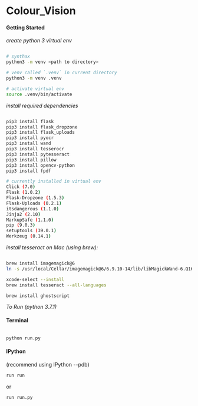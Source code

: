 # Colour_Vision

#### Getting Started

*create python 3 virtual env*
```bash

# synthax
python3 -m venv <path to directory>

# venv called `.venv` in current directory
python3 -m venv .venv

# activate virtual env
source .venv/bin/activate

```

*install required dependencies*
```bash

pip3 install flask
pip3 install flask_dropzone 
pip3 install flask_uploads
pip3 install pyocr
pip3 install wand
pip3 install tesserocr
pip3 install pytesseract
pip3 install pillow
pip3 install opencv-python
pip3 install fpdf

# currently installed in virtual env
Click (7.0)
Flask (1.0.2)
Flask-Dropzone (1.5.3)
Flask-Uploads (0.2.1)
itsdangerous (1.1.0)
Jinja2 (2.10)
MarkupSafe (1.1.0)
pip (9.0.3)
setuptools (39.0.1)
Werkzeug (0.14.1)

```

*install tesseract on Mac (using brew):*
```bash

brew install imagemagick@6
ln -s /usr/local/Cellar/imagemagick@6/6.9.10-14/lib/libMagickWand-6.Q16.6.dylib  /usr/local/lib/libMagickWand.dylib

xcode-select --install
brew install tesseract --all-languages

brew install ghostscript

```


*To Run (python 3.7.1)*

#### Terminal ####
```bash

python run.py 

```
#### IPython #### 
(recommend using IPython --pdb)
```python 
run run
```
or
```python 
run run.py
```
